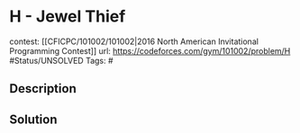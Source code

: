 # H - Jewel Thief

contest: [[CFICPC/101002/101002|2016 North American Invitational Programming Contest]]
url: https://codeforces.com/gym/101002/problem/H
#Status/UNSOLVED
Tags: #

## Description

## Solution

